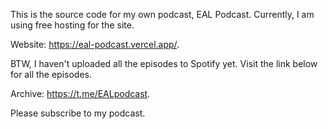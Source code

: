 This is the source code for my own podcast, EAL Podcast. Currently, I am using free hosting for the site. 

Website: https://eal-podcast.vercel.app/.

BTW, I haven't uploaded all the episodes to Spotify yet. Visit the link below for all the episodes.

Archive: https://t.me/EALpodcast.

Please subscribe to my podcast. 
